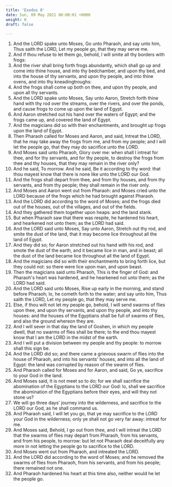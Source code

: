 ```yaml
---
title: 'Exodus 8'
date: Sun, 09 May 2021 00:00:01 +0000
weight: 8
draft: false
  
---
```


1. And the LORD spake unto Moses, Go unto Pharaoh, and say unto him, Thus saith the LORD, Let my people go, that they may serve me.
2. And if thou refuse to let them go, behold, I will smite all thy borders with frogs:
3. And the river shall bring forth frogs abundantly, which shall go up and come into thine house, and into thy bedchamber, and upon thy bed, and into the house of thy servants, and upon thy people, and into thine ovens, and into thy kneadingtroughs:
4. And the frogs shall come up both on thee, and upon thy people, and upon all thy servants.
5. And the LORD spake unto Moses, Say unto Aaron, Stretch forth thine hand with thy rod over the streams, over the rivers, and over the ponds, and cause frogs to come up upon the land of Egypt.
6. And Aaron stretched out his hand over the waters of Egypt; and the frogs came up, and covered the land of Egypt.
7. And the magicians did so with their enchantments, and brought up frogs upon the land of Egypt.
8. Then Pharaoh called for Moses and Aaron, and said, Intreat the LORD, that he may take away the frogs from me, and from my people; and I will let the people go, that they may do sacrifice unto the LORD.
9. And Moses said unto Pharaoh, Glory over me: when shall I intreat for thee, and for thy servants, and for thy people, to destroy the frogs from thee and thy houses, that they may remain in the river only?
10. And he said, To morrow. And he said, Be it according to thy word: that thou mayest know that there is none like unto the LORD our God.
11. And the frogs shall depart from thee, and from thy houses, and from thy servants, and from thy people; they shall remain in the river only.
12. And Moses and Aaron went out from Pharaoh: and Moses cried unto the LORD because of the frogs which he had brought against Pharaoh.
13. And the LORD did according to the word of Moses; and the frogs died out of the houses, out of the villages, and out of the fields.
14. And they gathered them together upon heaps: and the land stank.
15. But when Pharaoh saw that there was respite, he hardened his heart, and hearkened not unto them; as the LORD had said.
16. And the LORD said unto Moses, Say unto Aaron, Stretch out thy rod, and smite the dust of the land, that it may become lice throughout all the land of Egypt.
17. And they did so; for Aaron stretched out his hand with his rod, and smote the dust of the earth, and it became lice in man, and in beast; all the dust of the land became lice throughout all the land of Egypt.
18. And the magicians did so with their enchantments to bring forth lice, but they could not: so there were lice upon man, and upon beast.
19. Then the magicians said unto Pharaoh, This is the finger of God: and Pharaoh's heart was hardened, and he hearkened not unto them; as the LORD had said.
20. And the LORD said unto Moses, Rise up early in the morning, and stand before Pharaoh; lo, he cometh forth to the water; and say unto him, Thus saith the LORD, Let my people go, that they may serve me.
21. Else, if thou wilt not let my people go, behold, I will send swarms of flies upon thee, and upon thy servants, and upon thy people, and into thy houses: and the houses of the Egyptians shall be full of swarms of flies, and also the ground whereon they are.
22. And I will sever in that day the land of Goshen, in which my people dwell, that no swarms of flies shall be there; to the end thou mayest know that I am the LORD in the midst of the earth.
23. And I will put a division between my people and thy people: to morrow shall this sign be.
24. And the LORD did so; and there came a grievous swarm of flies into the house of Pharaoh, and into his servants' houses, and into all the land of Egypt: the land was corrupted by reason of the swarm of flies.
25. And Pharaoh called for Moses and for Aaron, and said, Go ye, sacrifice to your God in the land.
26. And Moses said, It is not meet so to do; for we shall sacrifice the abomination of the Egyptians to the LORD our God: lo, shall we sacrifice the abomination of the Egyptians before their eyes, and will they not stone us?
27. We will go three days' journey into the wilderness, and sacrifice to the LORD our God, as he shall command us.
28. And Pharaoh said, I will let you go, that ye may sacrifice to the LORD your God in the wilderness; only ye shall not go very far away: intreat for me.
29. And Moses said, Behold, I go out from thee, and I will intreat the LORD that the swarms of flies may depart from Pharaoh, from his servants, and from his people, to morrow: but let not Pharaoh deal deceitfully any more in not letting the people go to sacrifice to the LORD.
30. And Moses went out from Pharaoh, and intreated the LORD.
31. And the LORD did according to the word of Moses; and he removed the swarms of flies from Pharaoh, from his servants, and from his people; there remained not one.
32. And Pharaoh hardened his heart at this time also, neither would he let the people go.
